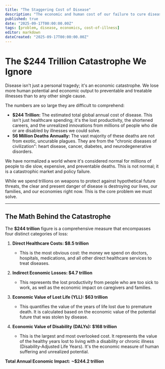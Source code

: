 ```yaml
---
title: "The Staggering Cost of Disease"
description: "The economic and human cost of our failure to cure disease, quantifying the trillions in lost productivity and millions of lives cut short."
published: true
date: "2025-09-17T00:00:00.00Z"
tags: [problem, disease, economics, cost-of-illness]
editor: markdown
dateCreated: "2025-09-17T00:00:00.00Z"
---
```


# The $244 Trillion Catastrophe We Ignore

Disease isn't just a personal tragedy; it's an economic catastrophe. We lose more human potential and economic output to preventable and treatable illnesses than to any other single cause.

The numbers are so large they are difficult to comprehend:

- **$244 Trillion:** The estimated total global annual cost of disease. This isn't just healthcare spending; it's the lost productivity, the shortened careers, and the unrealized innovations from millions of people who die or are disabled by illnesses we could solve.
- **56 Million Deaths Annually:** The vast majority of these deaths are not from exotic, uncurable plagues. They are from the "chronic diseases of civilization": heart disease, cancer, diabetes, and neurodegenerative disorders.

We have normalized a world where it's considered normal for millions of people to die slow, expensive, and preventable deaths. This is not normal; it is a catastrophic market and policy failure.

While we spend trillions on weapons to protect against hypothetical future threats, the clear and present danger of disease is destroying our lives, our families, and our economies right now. This is the core problem we must solve.

---

## The Math Behind the Catastrophe

The **$244 trillion** figure is a comprehensive measure that encompasses four distinct categories of loss:

1.  **Direct Healthcare Costs: $8.5 trillion**
    -   This is the most obvious cost: the money we spend on doctors, hospitals, medications, and all other direct healthcare services to treat diseases.

2.  **Indirect Economic Losses: $4.7 trillion**
    -   This represents the lost productivity from people who are too sick to work, as well as the economic impact on caregivers and families.

3.  **Economic Value of Lost Life (YLL): $63 trillion**
    -   This quantifies the value of the years of life lost due to premature death. It is calculated based on the economic value of the potential future that was stolen by disease.

4.  **Economic Value of Disability (DALYs): $168 trillion**
    -   This is the largest and most overlooked cost. It represents the value of the healthy years lost to living with a disability or chronic illness (Disability-Adjusted Life Years). It's the economic measure of human suffering and unrealized potential.

**Total Annual Economic Impact:** **~$244.2 trillion**
